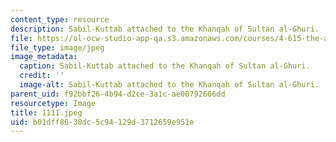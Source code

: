 ```yaml
---
content_type: resource
description: Sabil-Kuttab attached to the Khanqah of Sultan al-Ghuri.
file: https://ol-ocw-studio-app-qa.s3.amazonaws.com/courses/4-615-the-architecture-of-cairo-spring-2002/b01dff8638dc5c94129d3712659e951e_1111.jpeg
file_type: image/jpeg
image_metadata:
  caption: Sabil-Kuttab attached to the Khanqah of Sultan al-Ghuri.
  credit: ''
  image-alt: Sabil-Kuttab attached to the Khanqah of Sultan al-Ghuri.
parent_uid: f92bbf26-4b94-d2ce-3a1c-ae00792606dd
resourcetype: Image
title: 1111.jpeg
uid: b01dff86-38dc-5c94-129d-3712659e951e
---
```

